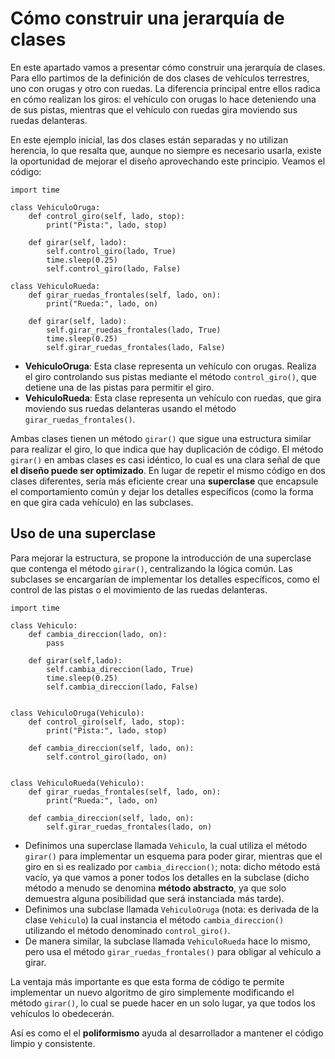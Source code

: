 # Cómo construir una jerarquía de clases

En este apartado vamos a presentar cómo construir una jerarquía de clases. Para ello partimos de la definición de dos clases de vehículos terrestres, uno con orugas y otro con ruedas. La diferencia principal entre ellos radica en cómo realizan los giros: el vehículo con orugas lo hace deteniendo una de sus pistas, mientras que el vehículo con ruedas gira moviendo sus ruedas delanteras.

En este ejemplo inicial, las dos clases están separadas y no utilizan herencia, lo que resalta que, aunque no siempre es necesario usarla, existe la oportunidad de mejorar el diseño aprovechando este principio. Veamos el código:

```
import time

class VehiculoOruga:
    def control_giro(self, lado, stop):
        print("Pista:", lado, stop)

    def girar(self, lado):
        self.control_giro(lado, True)
        time.sleep(0.25)
        self.control_giro(lado, False)

class VehiculoRueda:
    def girar_ruedas_frontales(self, lado, on):
        print("Rueda:", lado, on)

    def girar(self, lado):
        self.girar_ruedas_frontales(lado, True)
        time.sleep(0.25)
        self.girar_ruedas_frontales(lado, False)
```

* **VehiculoOruga**: Esta clase representa un vehículo con orugas. Realiza el giro controlando sus pistas mediante el método `control_giro()`, que detiene una de las pistas para permitir el giro.
* **VehiculoRueda**: Esta clase representa un vehículo con ruedas, que gira moviendo sus ruedas delanteras usando el método `girar_ruedas_frontales()`.

Ambas clases tienen un método `girar()` que sigue una estructura similar para realizar el giro, lo que indica que hay duplicación de código. El método `girar()` en ambas clases es casi idéntico, lo cual es una clara señal de que **el diseño puede ser optimizado**. En lugar de repetir el mismo código en dos clases diferentes, sería más eficiente crear una **superclase** que encapsule el comportamiento común y dejar los detalles específicos (como la forma en que gira cada vehículo) en las subclases.

## Uso de una superclase

Para mejorar la estructura, se propone la introducción de una superclase que contenga el método `girar()`, centralizando la lógica común. Las subclases se encargarían de implementar los detalles específicos, como el control de las pistas o el movimiento de las ruedas delanteras.

```
import time

class Vehiculo:
    def cambia_direccion(lado, on):
        pass

    def girar(self,lado):
        self.cambia_direccion(lado, True)
        time.sleep(0.25)
        self.cambia_direccion(lado, False)


class VehiculoOruga(Vehiculo):
    def control_giro(self, lado, stop):
        print("Pista:", lado, stop)

    def cambia_direccion(self, lado, on):
        self.control_giro(lado, on)


class VehiculoRueda(Vehiculo):
    def girar_ruedas_frontales(self, lado, on):
        print("Rueda:", lado, on)

    def cambia_direccion(self, lado, on):
        self.girar_ruedas_frontales(lado, on)
```

* Definimos una superclase llamada `Vehiculo`, la cual utiliza el método `girar()` para implementar un esquema para poder girar, mientras que el giro en si es realizado por `cambia_direccion()`; nota: dicho método está vacío, ya que vamos a poner todos los detalles en la subclase (dicho método a menudo se denomina **método abstracto**, ya que solo demuestra alguna posibilidad que será instanciada más tarde).
* Definimos una subclase llamada `VehiculoOruga` (nota: es derivada de la clase `Vehiculo`) la cual instancia el método `cambia_direccion()` utilizando el método denominado `control_giro()`.
* De manera similar, la subclase llamada `VehiculoRueda` hace lo mismo, pero usa el método `girar_ruedas_frontales()` para obligar al vehículo a girar.

La ventaja más importante es que esta forma de código te permite implementar un nuevo algoritmo de giro simplemente modificando el método `girar()`, lo cual se puede hacer en un solo lugar, ya que todos los vehículos lo obedecerán.

Así es como el el **poliformismo** ayuda al desarrollador a mantener el código limpio y consistente.

